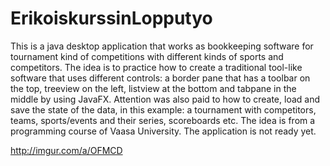 # ErikoiskurssinLopputyo
This is a java desktop application that works as bookkeeping software for tournament kind of competitions with different kinds of sports and competitors. The idea is to practice how to create a traditional tool-like software that uses different controls: a border pane that has a toolbar on the top, treeview on the left, listview at the bottom and tabpane in the middle by using JavaFX. Attention was also paid to how to create, load and save the state of the data, in this example: a tournament with competitors, teams, sports/events and their series, scoreboards etc. The idea is from a programming course of Vaasa University. The application is not ready yet.

http://imgur.com/a/OFMCD
